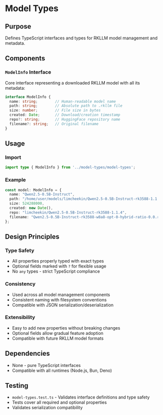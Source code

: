 # Model Types

## Purpose
Defines TypeScript interfaces and types for RKLLM model management and metadata.

## Components

### `ModelInfo` Interface
Core interface representing a downloaded RKLLM model with all its metadata:

```typescript
interface ModelInfo {
  name: string;        // Human-readable model name
  path: string;        // Absolute path to .rkllm file
  size: number;        // File size in bytes
  created: Date;       // Download/creation timestamp
  repo?: string;       // HuggingFace repository name
  filename?: string;   // Original filename
}
```

## Usage

### Import
```typescript
import type { ModelInfo } from '../model-types/model-types';
```

### Example
```typescript
const model: ModelInfo = {
  name: "Qwen2.5-0.5B-Instruct",
  path: "/home/user/models/limcheekin/Qwen2.5-0.5B-Instruct-rk3588-1.1.4/model.rkllm",
  size: 524288000,
  created: new Date(),
  repo: "limcheekin/Qwen2.5-0.5B-Instruct-rk3588-1.1.4",
  filename: "Qwen2.5-0.5B-Instruct-rk3588-w8a8-opt-0-hybrid-ratio-0.0.rkllm"
};
```

## Design Principles

### Type Safety
- All properties properly typed with exact types
- Optional fields marked with `?` for flexible usage
- No `any` types - strict TypeScript compliance

### Consistency
- Used across all model management components
- Consistent naming with filesystem conventions
- Compatible with JSON serialization/deserialization

### Extensibility
- Easy to add new properties without breaking changes
- Optional fields allow gradual feature adoption
- Compatible with future RKLLM model formats

## Dependencies
- None - pure TypeScript interfaces
- Compatible with all runtimes (Node.js, Bun, Deno)

## Testing
- `model-types.test.ts` - Validates interface definitions and type safety
- Tests cover all required and optional properties
- Validates serialization compatibility
